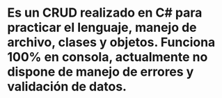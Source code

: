 # Es un CRUD realizado en C# para practicar el lenguaje, manejo de archivo, clases y objetos. Funciona 100% en consola, actualmente no dispone de manejo de errores y validación de datos.  
